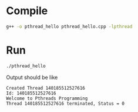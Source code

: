# Compile

```bash
g++ -o pthread_hello pthread_hello.cpp -lpthread
```

# Run

```bash
./pthread_hello
```

Output should be like

```
Created Thread 140185512527616
Id: 140185512527616
Welcome to Pthreads Programming
Thread 140185512527616 terminated, Status = 0
```
